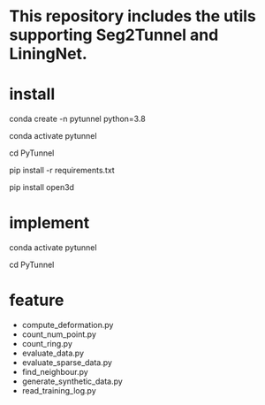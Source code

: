 # This repository includes the utils supporting Seg2Tunnel and LiningNet.

# install

conda create -n pytunnel python=3.8

conda activate pytunnel

cd PyTunnel

pip install -r requirements.txt

pip install open3d


# implement

conda activate pytunnel

cd PyTunnel

# feature

* compute_deformation.py  
* count_num_point.py  
* count_ring.py  
* evaluate_data.py  
* evaluate_sparse_data.py  
* find_neighbour.py  
* generate_synthetic_data.py  
* read_training_log.py  
